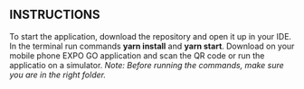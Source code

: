 ## INSTRUCTIONS
To start the application, download the repository and open it up in your IDE. In the terminal run commands **yarn install** and **yarn start**. Download on your mobile phone EXPO GO application and scan the QR code or run the applicatio on a simulator. 
*Note: Before running the commands, make sure you are in the right folder.*
